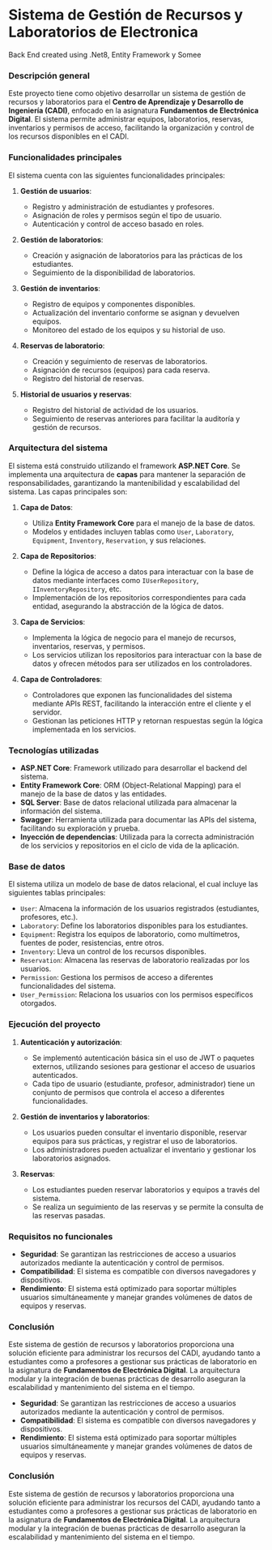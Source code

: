 # Sistema de Gestión de Recursos y Laboratorios de Electronica
Back End created using .Net8, Entity Framework y Somee
### Descripción general
Este proyecto tiene como objetivo desarrollar un sistema de gestión de recursos y laboratorios para el **Centro de Aprendizaje y Desarrollo de Ingeniería (CADI)**, enfocado en la asignatura **Fundamentos de Electrónica Digital**. El sistema permite administrar equipos, laboratorios, reservas, inventarios y permisos de acceso, facilitando la organización y control de los recursos disponibles en el CADI.

### Funcionalidades principales
El sistema cuenta con las siguientes funcionalidades principales:

1. **Gestión de usuarios**:
   - Registro y administración de estudiantes y profesores.
   - Asignación de roles y permisos según el tipo de usuario.
   - Autenticación y control de acceso basado en roles.

2. **Gestión de laboratorios**:
   - Creación y asignación de laboratorios para las prácticas de los estudiantes.
   - Seguimiento de la disponibilidad de laboratorios.

3. **Gestión de inventarios**:
   - Registro de equipos y componentes disponibles.
   - Actualización del inventario conforme se asignan y devuelven equipos.
   - Monitoreo del estado de los equipos y su historial de uso.

4. **Reservas de laboratorio**:
   - Creación y seguimiento de reservas de laboratorios.
   - Asignación de recursos (equipos) para cada reserva.
   - Registro del historial de reservas.

5. **Historial de usuarios y reservas**:
   - Registro del historial de actividad de los usuarios.
   - Seguimiento de reservas anteriores para facilitar la auditoría y gestión de recursos.

### Arquitectura del sistema

El sistema está construido utilizando el framework **ASP.NET Core**. Se implementa una arquitectura de **capas** para mantener la separación de responsabilidades, garantizando la mantenibilidad y escalabilidad del sistema. Las capas principales son:

1. **Capa de Datos**: 
   - Utiliza **Entity Framework Core** para el manejo de la base de datos.
   - Modelos y entidades incluyen tablas como `User`, `Laboratory`, `Equipment`, `Inventory`, `Reservation`, y sus relaciones.

2. **Capa de Repositorios**:
   - Define la lógica de acceso a datos para interactuar con la base de datos mediante interfaces como `IUserRepository`, `IInventoryRepository`, etc.
   - Implementación de los repositorios correspondientes para cada entidad, asegurando la abstracción de la lógica de datos.

3. **Capa de Servicios**:
   - Implementa la lógica de negocio para el manejo de recursos, inventarios, reservas, y permisos.
   - Los servicios utilizan los repositorios para interactuar con la base de datos y ofrecen métodos para ser utilizados en los controladores.

4. **Capa de Controladores**:
   - Controladores que exponen las funcionalidades del sistema mediante APIs REST, facilitando la interacción entre el cliente y el servidor.
   - Gestionan las peticiones HTTP y retornan respuestas según la lógica implementada en los servicios.

### Tecnologías utilizadas

- **ASP.NET Core**: Framework utilizado para desarrollar el backend del sistema.
- **Entity Framework Core**: ORM (Object-Relational Mapping) para el manejo de la base de datos y las entidades.
- **SQL Server**: Base de datos relacional utilizada para almacenar la información del sistema.
- **Swagger**: Herramienta utilizada para documentar las APIs del sistema, facilitando su exploración y prueba.
- **Inyección de dependencias**: Utilizada para la correcta administración de los servicios y repositorios en el ciclo de vida de la aplicación.

### Base de datos

El sistema utiliza un modelo de base de datos relacional, el cual incluye las siguientes tablas principales:

- `User`: Almacena la información de los usuarios registrados (estudiantes, profesores, etc.).
- `Laboratory`: Define los laboratorios disponibles para los estudiantes.
- `Equipment`: Registra los equipos de laboratorio, como multímetros, fuentes de poder, resistencias, entre otros.
- `Inventory`: Lleva un control de los recursos disponibles.
- `Reservation`: Almacena las reservas de laboratorio realizadas por los usuarios.
- `Permission`: Gestiona los permisos de acceso a diferentes funcionalidades del sistema.
- `User_Permission`: Relaciona los usuarios con los permisos específicos otorgados.

### Ejecución del proyecto

1. **Autenticación y autorización**: 
   - Se implementó autenticación básica sin el uso de JWT o paquetes externos, utilizando sesiones para gestionar el acceso de usuarios autenticados.
   - Cada tipo de usuario (estudiante, profesor, administrador) tiene un conjunto de permisos que controla el acceso a diferentes funcionalidades.

2. **Gestión de inventarios y laboratorios**: 
   - Los usuarios pueden consultar el inventario disponible, reservar equipos para sus prácticas, y registrar el uso de laboratorios.
   - Los administradores pueden actualizar el inventario y gestionar los laboratorios asignados.

3. **Reservas**: 
   - Los estudiantes pueden reservar laboratorios y equipos a través del sistema. 
   - Se realiza un seguimiento de las reservas y se permite la consulta de las reservas pasadas.

### Requisitos no funcionales

- **Seguridad**: Se garantizan las restricciones de acceso a usuarios autorizados mediante la autenticación y control de permisos.
- **Compatibilidad**: El sistema es compatible con diversos navegadores y dispositivos.
- **Rendimiento**: El sistema está optimizado para soportar múltiples usuarios simultáneamente y manejar grandes volúmenes de datos de equipos y reservas.

### Conclusión

Este sistema de gestión de recursos y laboratorios proporciona una solución eficiente para administrar los recursos del CADI, ayudando tanto a estudiantes como a profesores a gestionar sus prácticas de laboratorio en la asignatura de **Fundamentos de Electrónica Digital**. La arquitectura modular y la integración de buenas prácticas de desarrollo aseguran la escalabilidad y mantenimiento del sistema en el tiempo.


- **Seguridad**: Se garantizan las restricciones de acceso a usuarios autorizados mediante la autenticación y control de permisos.
- **Compatibilidad**: El sistema es compatible con diversos navegadores y dispositivos.
- **Rendimiento**: El sistema está optimizado para soportar múltiples usuarios simultáneamente y manejar grandes volúmenes de datos de equipos y reservas.

### Conclusión

Este sistema de gestión de recursos y laboratorios proporciona una solución eficiente para administrar los recursos del CADI, ayudando tanto a estudiantes como a profesores a gestionar sus prácticas de laboratorio en la asignatura de **Fundamentos de Electrónica Digital**. La arquitectura modular y la integración de buenas prácticas de desarrollo aseguran la escalabilidad y mantenimiento del sistema en el tiempo.
